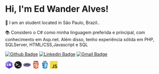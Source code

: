 # Hi, I'm Ed Wander Alves!
📖 I am an  student located in São Paulo, Brazil..

📚 Considero o C# como minha linguagem preferida e principal, com conhecimento em Asp.net. Além disso, tenho experiência sólida em PHP, SQLServer, HTML/CSS,Javascript e SQL

[![Github Badge](https://img.shields.io/badge/-Github-000?style=flat-square&logo=Github&logoColor=white&link=https://github.com/Edy940)](https://github.com/Edy940)
[![Linkedin Badge](https://img.shields.io/badge/-LinkedIn-blue?style=flat-square&logo=Linkedin&logoColor=white&link=https://www.linkedin.com/in/ed-wander-alves-da-silva-731a20a0//)](https://www.linkedin.com/in/ed-wander-alves-da-silva-731a20a0/)
[![Gmail Badge](https://img.shields.io/badge/edwandersilva@gmail.com-3f4961?style=flat-square&labelColor=3f4961&logo=Gmail&logoColor=white&link=mailto:edwandersilva@gmail.com)](mailto:edwandersilva@gmail.com)


<img src="https://raw.githubusercontent.com/github/explore/80688e429a7d4ef2fca1e82350fe8e3517d3494d/topics/csharp/csharp.png" width="25">           <img src="https://raw.githubusercontent.com/github/explore/80688e429a7d4ef2fca1e82350fe8e3517d3494d/topics/terminal/terminal.png" width="25">            <img src="https://raw.githubusercontent.com/github/explore/80688e429a7d4ef2fca1e82350fe8e3517d3494d/topics/php/php.png" width="25">            <img src="https://raw.githubusercontent.com/github/explore/80688e429a7d4ef2fca1e82350fe8e3517d3494d/topics/html/html.png" width="25">            <img src="https://raw.githubusercontent.com/github/explore/80688e429a7d4ef2fca1e82350fe8e3517d3494d/topics/css/css.png" width="25">            <img src="https://raw.githubusercontent.com/github/explore/80688e429a7d4ef2fca1e82350fe8e3517d3494d/topics/javascript/javascript.png" width="25">
